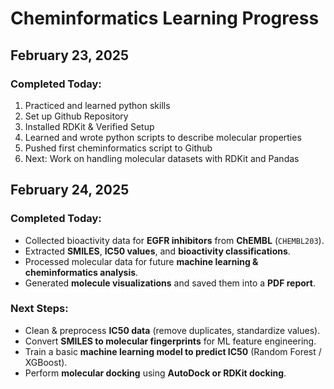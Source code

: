 # Cheminformatics Learning Progress

## February 23, 2025
### Completed Today:
1. Practiced and learned python skills
2. Set up Github Repository
2. Installed RDKit & Verified Setup
3. Learned and wrote python scripts to describe molecular properties
4. Pushed first cheminformatics script to Github
5. Next: Work on handling molecular datasets with RDKit and Pandas

## February 24, 2025
### Completed Today:
- Collected bioactivity data for **EGFR inhibitors** from **ChEMBL** (`CHEMBL203`).
- Extracted **SMILES**, **IC50 values**, and **bioactivity classifications**.
- Processed molecular data for future **machine learning & cheminformatics analysis**.
- Generated **molecule visualizations** and saved them into a **PDF report**.

### Next Steps:
- Clean & preprocess **IC50 data** (remove duplicates, standardize values).
- Convert **SMILES to molecular fingerprints** for ML feature engineering.
- Train a basic **machine learning model to predict IC50** (Random Forest / XGBoost).
- Perform **molecular docking** using **AutoDock or RDKit docking**.
